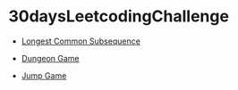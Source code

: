 # 30daysLeetcodingChallenge


- [Longest Common Subsequence](https://leetcode.com/problems/longest-common-subsequence/)


- [Dungeon Game](https://leetcode.com/problems/dungeon-game/)


- [Jump Game](https://leetcode.com/problems/jump-game/)

